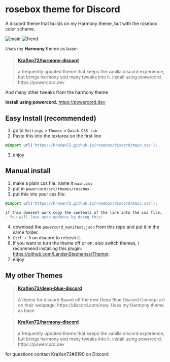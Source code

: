 # rosebox theme for Discord
A discord theme that builds on my Harmony theme, but with the rosebox color scheme.

![main](https://cdn.discordapp.com/attachments/704792091955429426/769205102393032744/unknown.png)
![frend](https://cdn.discordapp.com/attachments/704792091955429426/769205114556383262/unknown.png)

Uses my **Harmony** theme as base:
<blockquote class="embedly-card"><h4><a href="https://github.com/KraXen72/harmony-discord">KraXen72/harmony-discord</a></h4><p>a frequently updated theme that keeps the vanilla discord experience, but brings harmony and many tweaks into it. install using powercord. https://powercord.dev</p></blockquote>
  
And many other tweaks from the harmony theme

**install using powercord.** https://powercord.dev
## Easy Install (recommended)
1. go to ``Settings`` > ``Themes`` > ``Quick CSS tab``
2. Paste this into the textarea on the first line
```css 
@import url('https://kraxen72.github.io/rosebox/discord/main.css');
```   
3. enjoy
  
## Manual install
1. make a plain css file. name it ``main.css``  
2. put in ``powercord/src/themes/rosebox``
3. put this into your css file:  
```css 
@import url('https://kraxen72.github.io/rosebox/discord/main.css');
```  

```diff
if this doesent work copy the contents of the link into the css file. 
- You will lose auto updates by doing this! 
```
4. download the ``powercord_manifest.json`` from this repo and put it in the same folder.  
5. ``Ctrl + R`` on discord to refresh it.
6. If you want to turn the theme off or on, also switch themes, i recommend installing this plugin: https://github.com/LandenStephenss/Themer.  
7. enjoy

## My other Themes
<blockquote class="embedly-card"><h4><a href="https://github.com/KraXen72/deep-blue-discord">KraXen72/deep-blue-discord</a></h4><p>A theme for discord Based off the new Deep Blue Discord Concept art on their webpage: https://discord.com/new, Uses my Harmony theme as base</p></blockquote>
<blockquote class="embedly-card"><h4><a href="https://github.com/KraXen72/harmony-discord">KraXen72/harmony-discord</a></h4><p>a frequently updated theme that keeps the vanilla discord experience, but brings harmony and many tweaks into it. install using powercord. https://powercord.dev</p></blockquote>

  
for questions contact KraXen72#9190 on Discord    



